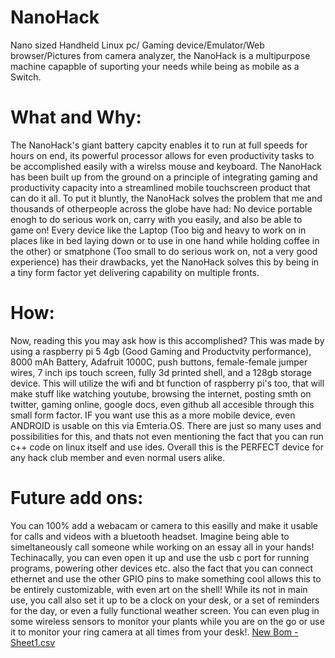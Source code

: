 # NanoHack
Nano sized Handheld Linux pc/ Gaming device/Emulator/Web browser/Pictures from camera analyzer, the NanoHack is a multipurpose machine capapble of suporting your needs while being as mobile as a Switch.


# What and Why:

The NanoHack's giant battery capcity enables it to run at full speeds for hours on end, its powerful processor allows for even productivity tasks to be accomplished easily with a wirelss mouse and keyboard. The NanoHack has been built up from the ground on a principle of
integrating gaming and productivity capacity into a streamlined mobile touchscreen product that can do it all. To put it bluntly, the NanoHack solves the problem that me and thousands of otherpeople across the globe have had: No device portable enogh to do serious work on,
carry with you easily, and also be able to game on! Every device like the Laptop (Too big and heavy to work on in places like in bed laying down or to use in one hand while holding coffee in the other) or smatphone (Too small to do serious work on, not a very good 
experience) has their drawbacks, yet the NanoHack solves this by being in a tiny form factor yet delivering capability on multiple fronts.


# How:
Now, reading this you may ask how is this accomplished? This was made by using a raspberry pi 5 4gb (Good Gaming and Productvity performance), 8000 mAh Battery, Adafruit 1000C, push buttons, female-female jumper wires, 7 inch ips touch screen, fully 3d printed shell, and a
128gb storage device. This will utilize the wifi and bt function of raspberry pi's too, that will make stuff like watching youtube, browsing the internet, posting smth on twitter, gaming online, google docs, even github all accesible through this small form factor. IF you 
want use this as a more mobile device, even ANDROID is usable on this via Emteria.OS. There are just so many uses and possibilities for this, and thats not even mentioning the fact that you can run c++ code on linux itself and use ides. Overall this is the PERFECT device 
for any hack club member and even normal users alike.

# Future add ons:
You can 100% add a webacam or camera to this easilly and make it usable for calls and videos with a bluetooth headset. Imagine being able to simeltaneously call someone while working on an essay all in your hands! Techinacally, you can even open it up and use the usb c 
port for running programs, powering other devices etc. also the fact that you can connect ethernet and use the other GPIO pins to make something cool allows this to be entirely customizable, with even art on the shell! While its not in main use, you call also set it up to 
be a clock on your desk, or a set of reminders for the day, or even a fully functional weather screen. You can even plug in some wireless sensors to monitor your plants while you are on the go or use it to monitor your ring camera at all times from your desk!. 
[New Bom - Sheet1.csv](https://github.com/user-attachments/files/20854787/New.Bom.-.Sheet1.csv)
